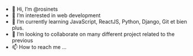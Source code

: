 - 👋 Hi, I’m @rosinets
- 👀 I’m interested in web development
- 🌱 I’m currently learning JavaScript, ReactJS, Python, Django, Git et bien plus.
- 💞️ I’m looking to collaborate on many different project related to the previous
- 📫 How to reach me ...

<!---
rosinets/rosinets is a ✨ special ✨ repository because its `README.md` (this file) appears on your GitHub profile.
You can click the Preview link to take a look at your changes.
--->
